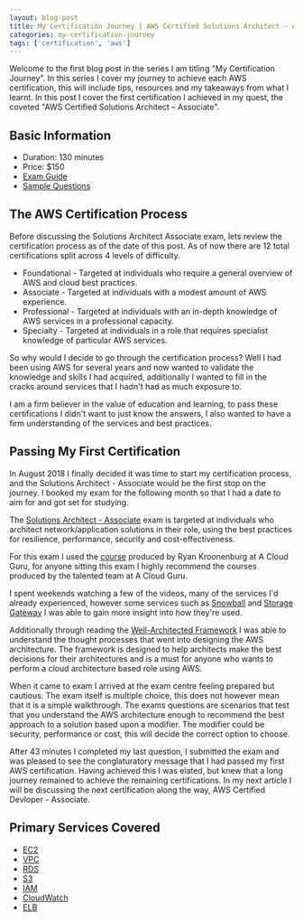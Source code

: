 ```yaml
---
layout: blog-post
title: My Certification Journey | AWS Certified Solutions Architect – Associate
categories: my-certification-journey
tags: ['certification', 'aws']
---
```

Welcome to the first blog post in the series I am titling "My Certification Journey".  In this series I cover my journey to achieve each AWS certification, this will include tips, resources and my takeaways from what I learnt.  In this post I cover the first certification I achieved in my quest, the coveted "AWS Certified Solutions Architect – Associate".
<!--more-->

## Basic Information
- Duration: 130 minutes
- Price: $150
- [Exam Guide](https://d1.awsstatic.com/training-and-certification/docs-sa-assoc/AWS-Certified-Solutions-Architect-Associate_Exam-Guide.pdf)
- [Sample Questions](https://d1.awsstatic.com/training-and-certification/docs/AWS_Certified_Solutions_Architect_Associate_Sample_Questions.pdf)

## The AWS Certification Process

Before discussing the Solutions Architect Associate exam, lets review the certification process as of the date of this post. As of now there are 12 total certifications split across 4 levels of difficulty.

- Foundational - Targeted at individuals who require a general overview of AWS and cloud best practices.
- Associate - Targeted at individuals with a modest amount of AWS experience.
- Professional - Targeted at individuals with an in-depth knowledge of AWS services in a professional capacity.
- Specialty - Targeted at individuals in a role that requires specialist knowledge of particular AWS services.

So why would I decide to go through the certification process? Well I had been using AWS for several years and now wanted to validate the knowledge and skills I had acquired, additionally I wanted to fill in the cracks around services that I hadn't had as much exposure to.

I am a firm believer in the value of education and learning, to pass these certifications I didn't want to just know the answers, I also wanted to have a firm understanding of the services and best practices.

## Passing My First Certification

In August 2018 I finally decided it was time to start my certification process, and the Solutions Architect - Associate would be the first stop on the journey. I booked my exam for the following month so that I had a date to aim for and got set for studying.

The [Solutions Architect - Associate](https://aws.amazon.com/certification/certified-solutions-architect-associate/) exam is targeted at individuals who architect network/application solutions in their role, using the best practices for resilience, performance, security and cost-effectiveness.

For this exam I used the [course](https://acloud.guru/learn/aws-certified-solutions-architect-associate) produced by Ryan Kroonenburg at A Cloud Guru, for anyone sitting this exam I highly recommend the courses produced by the talented team at A Cloud Guru.

I spent weekends watching a few of the videos, many of the services I'd already experienced, however some services such as [Snowball](https://aws.amazon.com/snowball/) and [Storage Gateway](https://aws.amazon.com/storagegateway/) I was able to gain more insight into how they're used.

Additionally through reading the [Well-Architected Framework](https://aws.amazon.com/architecture/well-architected/) I was able to understand the thought processes that went into designing the AWS architecture. The framework is designed to help architects make the best decisions for their architectures and is a must for anyone who wants to perform a cloud architecture based role using AWS.

When it came to exam I arrived at the exam centre feeling prepared but cautious. The exam itself is multiple choice, this does not however mean that it is a simple walkthrough. The exams questions are scenarios that test that you understand the AWS architecture enough to recommend the best approach to a solution based upon a modifier. The modifier could be security, performance or cost, this will decide the correct option to choose.

After 43 minutes I completed my last question, I submitted the exam and was pleased to see the conglaturatory message that I had passed my first AWS certification. Having achieved this I was elated, but knew that a long journey remained to achieve the remaining certifications. In my next article I will be discussing the next certification along the way, AWS Certified Devloper - Associate.

## Primary Services Covered
- [EC2](https://aws.amazon.com/ec2/)
- [VPC](https://aws.amazon.com/vpc/)
- [RDS](https://aws.amazon.com/rds/)
- [S3](https://aws.amazon.com/s3/)
- [IAM](https://aws.amazon.com/iam/)
- [CloudWatch](https://aws.amazon.com/cloudwatch/)
- [ELB](https://aws.amazon.com/elasticloadbalancing/)
